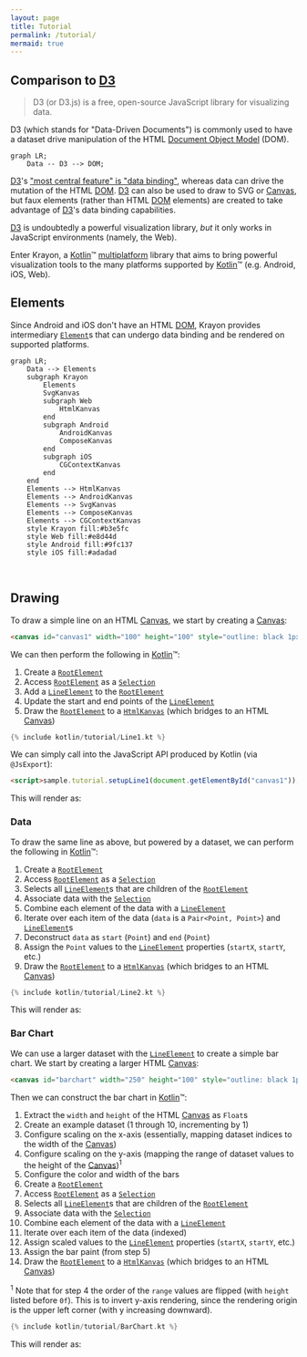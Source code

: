 ```yaml
---
layout: page
title: Tutorial
permalink: /tutorial/
mermaid: true
---
```


## Comparison to [D3]

> D3 (or D3.js) is a free, open-source JavaScript library for visualizing data.

D3 (which stands for "Data-Driven Documents") is commonly used to have a dataset drive manipulation
of the HTML [Document Object Model] (DOM).

```mermaid
graph LR;
    Data -- D3 --> DOM;
```

[D3]'s ["most central feature" is "data binding"](https://stackoverflow.com/a/50143500), whereas
data can drive the mutation of the HTML [DOM]. [D3] can also be used to draw to SVG or [Canvas], but
faux elements (rather than HTML [DOM] elements) are created to take advantage of [D3]'s data binding
capabilities.

[D3] is undoubtedly a powerful visualization library, _but_ it only works in JavaScript environments
(namely, the Web).

Enter Krayon, a [Kotlin]&trade; [multiplatform] library that aims to bring powerful visualization
tools to the many platforms supported by [Kotlin]&trade; (e.g. Android, iOS, Web).

## Elements

Since Android and iOS don't have an HTML [DOM], Krayon provides intermediary [`Element`]s
that can undergo data binding and be rendered on supported platforms.

```mermaid
graph LR;
    Data --> Elements
    subgraph Krayon
        Elements
        SvgKanvas
        subgraph Web
            HtmlKanvas
        end
        subgraph Android
            AndroidKanvas
            ComposeKanvas
        end
        subgraph iOS
            CGContextKanvas
        end
    end
    Elements --> HtmlKanvas
    Elements --> AndroidKanvas
    Elements --> SvgKanvas
    Elements --> ComposeKanvas
    Elements --> CGContextKanvas
    style Krayon fill:#b3e5fc
    style Web fill:#e8d44d
    style Android fill:#9fc137
    style iOS fill:#adadad
```
<br/>

## Drawing

To draw a simple line on an HTML [Canvas], we start by creating a [Canvas]:

```html
<canvas id="canvas1" width="100" height="100" style="outline: black 1px solid;"></canvas>
```

We can then perform the following in [Kotlin]&trade;:

1. Create a [`RootElement`]
2. Access [`RootElement`] as a [`Selection`]
3. Add a [`LineElement`] to the [`RootElement`]
4. Update the start and end points of the [`LineElement`]
5. Draw the [`RootElement`] to a [`HtmlKanvas`] (which bridges to an HTML [Canvas]) 

```kotlin
{% include kotlin/tutorial/Line1.kt %}
```

We can simply call into the JavaScript API produced by Kotlin (via `@JsExport`):

```html
<script>sample.tutorial.setupLine1(document.getElementById("canvas1"));</script>
```

This will render as:

<canvas id="canvas1" width="100" height="100" style="outline: black 1px solid;"></canvas>
<script>sample.tutorial.setupLine1(document.getElementById("canvas1"));</script>

### Data

To draw the same line as above, but powered by a dataset, we can perform the following in
[Kotlin]&trade;:

1. Create a [`RootElement`]
2. Access [`RootElement`] as a [`Selection`]
3. Selects all [`LineElement`]s that are children of the [`RootElement`]
4. Associate data with the [`Selection`]
5. Combine each element of the data with a [`LineElement`]
6. Iterate over each item of the data (`data` is a `Pair<Point, Point>`) and [`LineElement`]s
7. Deconstruct `data` as `start` (`Point`) and `end` (`Point`) 
8. Assign the `Point` values to the [`LineElement`] properties (`startX`, `startY`, etc.)
9. Draw the [`RootElement`] to a [`HtmlKanvas`] (which bridges to an HTML [Canvas])

```kotlin
{% include kotlin/tutorial/Line2.kt %}
```

This will render as:

<canvas id="canvas2" width="100" height="100" style="outline: black 1px solid;"></canvas>
<script>sample.tutorial.setupLine2(document.getElementById("canvas2"));</script>

### Bar Chart

We can use a larger dataset with the [`LineElement`] to create a simple bar chart. We start by
creating a larger HTML [Canvas]:

```html
<canvas id="barchart" width="250" height="100" style="outline: black 1px solid;"></canvas>
```

Then we can construct the bar chart in [Kotlin]&trade;:

1. Extract the `width` and `height` of the HTML [Canvas] as `Float`s
2. Create an example dataset (1 through 10, incrementing by 1)
3. Configure scaling on the x-axis (essentially, mapping dataset indices to the width of the [Canvas])
4. Configure scaling on the y-axis (mapping the range of dataset values to the height of the [Canvas])<sup>1</sup>
5. Configure the color and width of the bars
6. Create a [`RootElement`]
7. Access [`RootElement`] as a [`Selection`]
8. Selects all [`LineElement`]s that are children of the [`RootElement`]
9. Associate data with the [`Selection`]
10. Combine each element of the data with a [`LineElement`]
11. Iterate over each item of the data (indexed)
12. Assign scaled values to the [`LineElement`] properties (`startX`, `startY`, etc.)
13. Assign the bar paint (from step 5)
14. Draw the [`RootElement`] to a [`HtmlKanvas`] (which bridges to an HTML [Canvas])

<sup>1</sup> Note that for step 4 the order of the `range` values are flipped (with `height` listed
before `0f`). This is to invert y-axis rendering, since the rendering origin is the upper left
corner (with y increasing downward).

```kotlin
{% include kotlin/tutorial/BarChart.kt %}
```

This will render as:

<canvas id="barchart" width="250" height="100" style="outline: black 1px solid;"></canvas>
<script>sample.tutorial.setupBarChart(document.getElementById("barchart"));</script>

[Canvas]: https://developer.mozilla.org/en-US/docs/Web/API/Canvas_API
[D3]: https://d3js.org/
[DOM]: https://en.wikipedia.org/wiki/Document_Object_Model
[Document Object Model]: https://en.wikipedia.org/wiki/Document_Object_Model
[Kotlin]: https://kotlinlang.org/
[`Element`]: https://juullabs.github.io/api/krayon/element/com.juul.krayon.element/-element/index.html
[`HtmlKanvas`]: https://juullabs.github.io/krayon/kanvas/com.juul.krayon.kanvas/-html-kanvas/index.html
[`LineElement`]: https://juullabs.github.io/api/krayon/element/com.juul.krayon.element/-line-element/index.html
[`RootElement`]: https://juullabs.github.io/api/krayon/element/com.juul.krayon.element/-root-element/index.html
[`Selection`]: https://juullabs.github.io/api/krayon/selection/com.juul.krayon.selection/-selection/index.html
[multiplatform]: https://kotlinlang.org/docs/multiplatform.html
